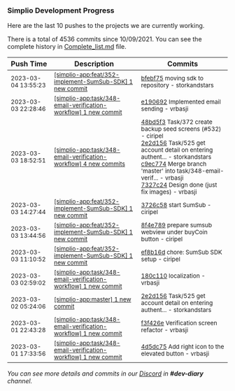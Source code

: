 
### Simplio Development Progress

Here are the last 10 pushes to the projects we are currently working.

There is a total of 4536 commits since 10/09/2021. You can see the complete history in
 [Complete_list.md](Complete_list.md) file.

| Push Time | Description | Commits |
| --- | --- | --- |
| <sub>2023-03-04 13:55:23</sub> | <sub>[[simplio-app:feat/352\-implement\-SumSub\-SDK] 1 new commit](https://github.com/SimplioOfficial/simplio-app/commit/bfebf759823c7e72abafba4a9ca061141c410970)</sub> | <sub>[bfebf75](https://github.com/SimplioOfficial/simplio-app/commit/bfebf759823c7e72abafba4a9ca061141c410970) moving sdk to repository - storkandstars</sub> |
| <sub>2023-03-03 22:28:46</sub> | <sub>[[simplio-app:task/348\-email\-verification\-workflow] 1 new commit](https://github.com/SimplioOfficial/simplio-app/commit/e190692e55744e9988a8f4fb1a47c05126c8bb03)</sub> | <sub>[e190692](https://github.com/SimplioOfficial/simplio-app/commit/e190692e55744e9988a8f4fb1a47c05126c8bb03) Implemented email sending - vrbasji</sub> |
| <sub>2023-03-03 18:52:51</sub> | <sub>[[simplio-app:task/348\-email\-verification\-workflow] 4 new commits](https://github.com/SimplioOfficial/simplio-app/compare/180c11067fc4...7327c2451f6c)</sub> | <sub>[48bd5f3](https://github.com/SimplioOfficial/simplio-app/commit/48bd5f3594fa8c966e4d22150904f9a9a6624c53) Task/372 create backup seed screens (#532) - ciripel<br>[2e2d156](https://github.com/SimplioOfficial/simplio-app/commit/2e2d156892436f5d9fb8b400d0d3bef14f069053) Task/525 get account detail on entering authent... - storkandstars<br>[c9ec774](https://github.com/SimplioOfficial/simplio-app/commit/c9ec7747ca8e83eac9a5c7bacba5a8111615be60) Merge branch 'master' into task/348-email-verif... - vrbasji<br>[7327c24](https://github.com/SimplioOfficial/simplio-app/commit/7327c2451f6c5570c81238b4dc8276352644736e) Design done (just fix images) - vrbasji</sub> |
| <sub>2023-03-03 14:27:44</sub> | <sub>[[simplio-app:feat/352\-implement\-SumSub\-SDK] 1 new commit](https://github.com/SimplioOfficial/simplio-app/commit/3726c5898a7ac8773fc8384c6b74a9b453eae85f)</sub> | <sub>[3726c58](https://github.com/SimplioOfficial/simplio-app/commit/3726c5898a7ac8773fc8384c6b74a9b453eae85f) start SumSub - ciripel</sub> |
| <sub>2023-03-03 13:44:56</sub> | <sub>[[simplio-app:feat/352\-implement\-SumSub\-SDK] 1 new commit](https://github.com/SimplioOfficial/simplio-app/commit/8f4e789ca192ddf73434fa7a31368785d32bc211)</sub> | <sub>[8f4e789](https://github.com/SimplioOfficial/simplio-app/commit/8f4e789ca192ddf73434fa7a31368785d32bc211) prepare sumsub webview under buyCoin button - ciripel</sub> |
| <sub>2023-03-03 11:10:52</sub> | <sub>[[simplio-app:feat/352\-implement\-SumSub\-SDK] 1 new commit](https://github.com/SimplioOfficial/simplio-app/commit/ef8b16dbd7f7c1a8ba16d9f24e09f3cd1f7d2afe)</sub> | <sub>[ef8b16d](https://github.com/SimplioOfficial/simplio-app/commit/ef8b16dbd7f7c1a8ba16d9f24e09f3cd1f7d2afe) chore: SumSub SDK setup - ciripel</sub> |
| <sub>2023-03-03 02:59:02</sub> | <sub>[[simplio-app:task/348\-email\-verification\-workflow] 1 new commit](https://github.com/SimplioOfficial/simplio-app/commit/180c11067fc4525438b6da32c89b363d7aba9087)</sub> | <sub>[180c110](https://github.com/SimplioOfficial/simplio-app/commit/180c11067fc4525438b6da32c89b363d7aba9087) localization - vrbasji</sub> |
| <sub>2023-03-02 05:24:06</sub> | <sub>[[simplio-app:master] 1 new commit](https://github.com/SimplioOfficial/simplio-app/commit/2e2d156892436f5d9fb8b400d0d3bef14f069053)</sub> | <sub>[2e2d156](https://github.com/SimplioOfficial/simplio-app/commit/2e2d156892436f5d9fb8b400d0d3bef14f069053) Task/525 get account detail on entering authent... - storkandstars</sub> |
| <sub>2023-03-01 22:43:28</sub> | <sub>[[simplio-app:task/348\-email\-verification\-workflow] 1 new commit](https://github.com/SimplioOfficial/simplio-app/commit/f3f426eef1e905e68f22e5f58e32d78e8220d3de)</sub> | <sub>[f3f426e](https://github.com/SimplioOfficial/simplio-app/commit/f3f426eef1e905e68f22e5f58e32d78e8220d3de) Verification screen refactor - vrbasji</sub> |
| <sub>2023-03-01 17:33:56</sub> | <sub>[[simplio-app:task/348\-email\-verification\-workflow] 1 new commit](https://github.com/SimplioOfficial/simplio-app/commit/4d5dc756c1112df8db53b4d7a8dc6276aebfdad3)</sub> | <sub>[4d5dc75](https://github.com/SimplioOfficial/simplio-app/commit/4d5dc756c1112df8db53b4d7a8dc6276aebfdad3) Add right icon to the elevated button - vrbasji</sub> |

_You can see more details and commits in our [Discord](https://discord.gg/aKhjuwZmdP) in **#dev-diary** channel._
